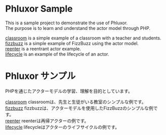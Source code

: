 # Phluxor Sample 

This is a sample project to demonstrate the use of Phluxor.  
The purpose is to learn and understand the actor model through PHP.  

[classroom](classroom) is a simple example of a classroom with a teacher and students.  
[fizzbuzz](fizzbuzz) is a simple example of FizzBuzz using the actor model.  
[reenter](reenter) is a reentrant actor example.  
[lifecycle](lifecycle) is an example of the lifecycle of an actor.

# Phluxor サンプル

PHPを通じたアクターモデルの学習、理解を目的としています。

[classroom](classroom) classroomは、先生と生徒がいる教室のシンプルな例です。  
[fizzbuzz](fizzbuzz) fizzbuzzは、アクターモデルを使用したFizzBuzzのシンプルな例です。  
[reenter](reenter) reenterは再帰アクターの例です。  
[lifecycle](lifecycle) lifecycleはアクターのライフサイクルの例です。  
